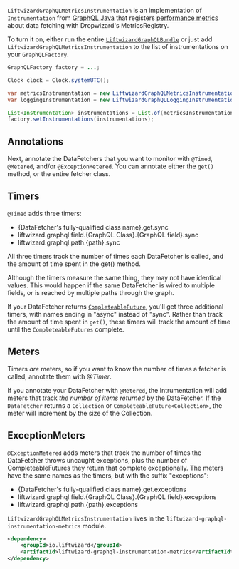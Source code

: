 `LiftwizardGraphQLMetricsInstrumentation` is an implementation of `Instrumentation` from [GraphQL Java](https://www.graphql-java.com/) that registers [performance metrics](https://metrics.dropwizard.io/) about data fetching with Dropwizard's MetricsRegistry.

To turn it on, either run the entire [`LiftwizardGraphQLBundle`](graphql/bundle.md) or just add `LiftwizardGraphQLMetricsInstrumentation` to the list of instrumentations on your `GraphQLFactory`.

```java
GraphQLFactory factory = ...;

Clock clock = Clock.systemUTC();

var metricsInstrumentation = new LiftwizardGraphQLMetricsInstrumentation(this.metricRegistry, clock);
var loggingInstrumentation = new LiftwizardGraphQLLoggingInstrumentation();

List<Instrumentation> instrumentations = List.of(metricsInstrumentation, loggingInstrumentation);
factory.setInstrumentations(instrumentations);
```

## Annotations

Next, annotate the DataFetchers that you want to monitor with `@Timed`, `@Metered`, and/or `@ExceptionMetered`. You can annotate either the `get()` method, or the entire fetcher class.

## Timers

`@Timed` adds three timers:

- {DataFetcher's fully-qualified class name}.get.sync
- liftwizard.graphql.field.{GraphQL Class}.{GraphQL field}.sync
- liftwizard.graphql.path.{path}.sync

All three timers track the number of times each DataFetcher is called, and the amount of time spent in the get() method.

Although the timers measure the same thing, they may not have identical values. This would happen if the same DataFetcher is wired to multiple fields, or is reached by multiple paths through the graph.

If your DataFetcher returns [`CompleteableFuture`](https://docs.oracle.com/en/java/javase/11/docs/api/java.base/java/util/concurrent/CompletableFuture.html), you'll get three additional timers, with names ending in "async" instead of "sync". Rather than track the amount of time spent in `get()`, these timers will track the amount of time until the `CompleteableFutures` complete.

## Meters

Timers _are_ meters, so if you want to know the number of times a fetcher is called, annotate them with _@Timer_.

If you annotate your DataFetcher with `@Metered`, the Intrumentation will add meters that track _the number of items returned_ by the DataFetcher. If the `DataFetcher` returns a `Collection` or `CompleteableFuture<Collection>`, the meter will increment by the size of the Collection.

## ExceptionMeters

`@ExceptionMetered` adds meters that track the number of times the DataFetcher throws uncaught exceptions, plus the number of CompleteableFutures they return that complete exceptionally. The meters have the same names as the timers, but with the suffix "exceptions":

- {DataFetcher's fully-qualified class name}.get.exceptions
- liftwizard.graphql.field.{GraphQL Class}.{GraphQL field}.exceptions
- liftwizard.graphql.path.{path}.exceptions

`LiftwizardGraphQLMetricsInstrumentation` lives in the `liftwizard-graphql-instrumentation-metrics` module.

```xml
<dependency>
    <groupId>io.liftwizard</groupId>
    <artifactId>liftwizard-graphql-instrumentation-metrics</artifactId>
</dependency>
```

